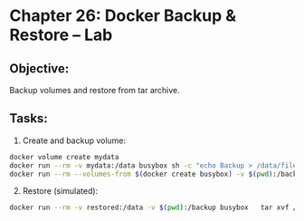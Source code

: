 # Chapter 26: Docker Backup & Restore – Lab

## Objective:
Backup volumes and restore from tar archive.

## Tasks:
1. Create and backup volume:
```bash
docker volume create mydata
docker run --rm -v mydata:/data busybox sh -c "echo Backup > /data/file.txt"
docker run --rm --volumes-from $(docker create busybox) -v $(pwd):/backup busybox   tar cvf /backup/data.tar /data
```

2. Restore (simulated):
```bash
docker run --rm -v restored:/data -v $(pwd):/backup busybox   tar xvf /backup/data.tar -C /
```

